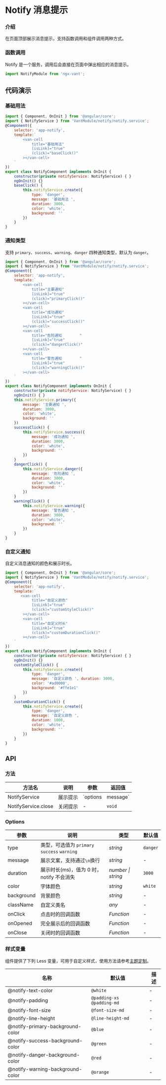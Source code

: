 # Notify 消息提示

### 介绍

在页面顶部展示消息提示，支持函数调用和组件调用两种方式。

### 函数调用

Notify 是一个服务，调用后会直接在页面中弹出相应的消息提示。

```js
import NotifyModule from 'ngx-vant';

```


## 代码演示

### 基础用法

```js
import { Component, OnInit } from '@angular/core';
import { NotifyService } from 'VantModule/notify/notify.service';
@Component({
    selector: 'app-notify',
    template:`
        <van-cell
            title="基础用法"
            [isLink]="true"
            (click)="baseClick()"
        ></van-cell>
    `
})
export class NotifyComponent implements OnInit {
    constructor(private notifyService: NotifyService) { }
    ngOnInit() {}
    baseClick() {
        this.notifyService.create({
            type: 'danger',
            message: '基础用法 ',
            duration: 3000,
            color: 'white',
            background: ''
        })
    }
}

```

### 通知类型

支持 `primary`、`success`、`warning`、`danger` 四种通知类型，默认为 `danger`。

```js
import { Component, OnInit } from '@angular/core';
import { NotifyService } from 'VantModule/notify/notify.service';
@Component({
    selector: 'app-notify',
    template:`
        <van-cell
            title="主要通知"
            [isLink]="true"
            (click)="primaryClick()"
        ></van-cell>
        <van-cell
            title="成功通知"
            [isLink]="true"
            (click)="successClick()"
        ></van-cell>
        <van-cell
            title="危险通知        "
            [isLink]="true"
            (click)="dangerClick()"
        ></van-cell>
        <van-cell
            title="警告通知        "
            [isLink]="true"
            (click)="warningClick()"
        ></van-cell>
    `
})
export class NotifyComponent implements OnInit {
    constructor(private notifyService: NotifyService) { }
    ngOnInit() { }
    this.notifyService.primary({
        message: '主要通知 ',
        duration: 3000,
        color: 'white',
        background: ''
    })
    successClick() {
        this.notifyService.success({
            message: '成功通知 ',
            duration: 3000,
            color: 'white',
            background: ''
        })
    }
    dangerClick() {
        this.notifyService.danger({
            message: '危险通知 ',
            duration: 3000,
            color: 'white',
            background: ''
        })
    }
    warningClick() {
        this.notifyService.warning({
            message: '警告通知 ',
            duration: 3000,
            color: 'white',
            background: ''
        })
    }
}
```

### 自定义通知

自定义消息通知的颜色和展示时长。

```js
import { Component, OnInit } from '@angular/core';
import { NotifyService } from 'VantModule/notify/notify.service';
@Component({
    selector: 'app-notify',
    template:`
       <van-cell
            title="自定义颜色"
            [isLink]="true"
            (click)="customStyleClick()"
        ></van-cell>
        <van-cell
            title="自定义时长"
            [isLink]="true"
            (click)="customDurationClick()"
        ></van-cell>
    `
})
export class NotifyComponent implements OnInit {
    constructor(private notifyService: NotifyService) { }
    ngOnInit() {}
    customStyleClick() {
        this.notifyService.create({
            type: 'danger',
            message: '自定义颜色 ', duration: 3000,
            color: '#ad0000',
            background: '#ffe1e1'
        })
    }
    customDurationClick() {
        this.notifyService.create({
            type: 'danger',
            message: '自定义颜色 ',
            duration: 1000,
            color: 'white',
            background: ''
        })
    }
}
```



## API

### 方法

| 方法名 | 说明 | 参数 | 返回值 |
| --- | --- | --- | --- |
| NotifyService | 展示提示 | `options | message` | notify 实例 |
| NotifyService.close | 关闭提示 | - | `void` |

### Options

| 参数 | 说明 | 类型 | 默认值 |
| --- | --- | --- | --- |
| type | 类型，可选值为 `primary` `success` `warning` | _string_ | `danger` |
| message | 展示文案，支持通过`\n`换行 | _string_ | - |
| duration | 展示时长(ms)，值为 0 时，notify 不会消失 | _number \| string_ | `3000` |
| color | 字体颜色 | _string_ | `white` |
| background | 背景颜色 | _string_ | - |
| className | 自定义类名 | _any_ | - |
| onClick | 点击时的回调函数 | _Function_ | - |
| onOpened | 完全展示后的回调函数 | _Function_ | - |
| onClose | 关闭时的回调函数 | _Function_ | - |

### 样式变量

组件提供了下列 Less 变量，可用于自定义样式，使用方法请参考[主题定制](#/basic/theme)。

| 名称                             | 默认值                    | 描述 |
| -------------------------------- | ------------------------- | ---- |
| @notify-text-color               | `@white`                  | -    |
| @notify-padding                  | `@padding-xs @padding-md` | -    |
| @notify-font-size                | `@font-size-md`           | -    |
| @notify-line-height              | `@line-height-md`         | -    |
| @notify-primary-background-color | `@blue`                   | -    |
| @notify-success-background-color | `@green`                  | -    |
| @notify-danger-background-color  | `@red`                    | -    |
| @notify-warning-background-color | `@orange`                 | -    |
